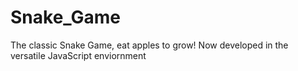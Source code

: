 # Snake_Game
The classic Snake Game, eat apples to grow! Now developed in the versatile JavaScript enviornment
